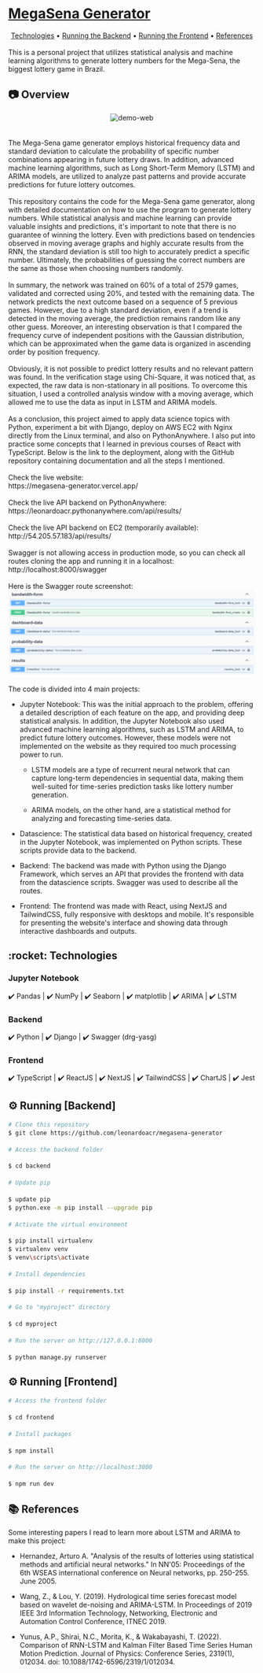 # <a href="https://weg-dashboards.vercel.app/">MegaSena Generator</a>

<div align="center">
 <a href="#technologies">Technologies</a> •
 <a href="#running_backend">Running the Backend</a> •
  <a href="#running_frontend">Running the Frontend</a> •
  <a href="#extra">References</a>
</div>
<br>
This is a personal project that utilizes statistical analysis and machine learning algorithms to generate lottery numbers for the Mega-Sena, the biggest lottery game in Brazil.

## :camera: Overview

<div align="center" >
  <img src="./github/app.gif" alt="demo-web">
</div>

<br>
<br>
The Mega-Sena game generator employs historical frequency data and standard deviation to calculate the probability of specific number combinations appearing in future lottery draws. In addition, advanced machine learning algorithms, such as Long Short-Term Memory (LSTM) and ARIMA models, are utilized to analyze past patterns and provide accurate predictions for future lottery outcomes.

<br>
<br>
This repository contains the code for the Mega-Sena game generator, along with detailed documentation on how to use the program to generate lottery numbers. While statistical analysis and machine learning can provide valuable insights and predictions, it's important to note that there is no guarantee of winning the lottery. Even with predictions based on tendencies observed in moving average graphs and highly accurate results from the RNN, the standard deviation is still too high to accurately predict a specific number. Ultimately, the probabilities of guessing the correct numbers are the same as those when choosing numbers randomly.
<br>
<br>
In summary, the network was trained on 60% of a total of 2579 games, validated and corrected using 20%, and tested with the remaining data. The network predicts the next outcome based on a sequence of 5 previous games. However, due to a high standard deviation, even if a trend is detected in the moving average, the prediction remains random like any other guess. Moreover, an interesting observation is that I compared the frequency curve of independent positions with the Gaussian distribution, which can be approximated when the game data is organized in ascending order by position frequency.
<br>
<br>
Obviously, it is not possible to predict lottery results and no relevant pattern was found. In the verification stage using Chi-Square, it was noticed that, as expected, the raw data is non-stationary in all positions. To overcome this situation, I used a controlled analysis window with a moving average, which allowed me to use the data as input in LSTM and ARIMA models.
<br>
<br>
As a conclusion, this project aimed to apply data science topics with Python, experiment a bit with Django, deploy on AWS EC2 with Nginx directly from the Linux terminal, and also on PythonAnywhere. I also put into practice some concepts that I learned in previous courses of React with TypeScript. Below is the link to the deployment, along with the GitHub repository containing documentation and all the steps I mentioned.
<br>
<br>
Check the live website: <br>
https://megasena-generator.vercel.app/
<br>
<br>
Check the live API backend on PythonAnywhere:<br>
https://leonardoacr.pythonanywhere.com/api/results/

<br>
<br>
Check the live API backend on EC2 (temporarily available):<br>
http://54.205.57.183/api/results/

<br>
<br>
Swagger is not allowing access in production mode, so you can check all routes cloning the app and running it in a localhost:<br>
http://localhost:8000/swagger

<br>
<br>
Here is the Swagger route screenshot:<br>
 <img src="./github/swagger_routes.png" alt="swagger-routes">

<br>
<br>
The code is divided into 4 main projects:

- Jupyter Notebook: This was the initial approach to the problem, offering a detailed description of each feature on the app, and providing deep statistical analysis. In addition, the Jupyter Notebook also used advanced machine learning algorithms, such as LSTM and ARIMA, to predict future lottery outcomes. However, these models were not implemented on the website as they required too much processing power to run.

  - LSTM models are a type of recurrent neural network that can capture long-term dependencies in sequential data, making them well-suited for time-series prediction tasks like lottery number generation.

  - ARIMA models, on the other hand, are a statistical method for analyzing and forecasting time-series data.

- Datascience: The statistical data based on historical frequency, created in the Jupyter Notebook, was implemented on Python scripts. These scripts provide data to the backend.

- Backend: The backend was made with Python using the Django Framework, which serves an API that provides the frontend with data from the datascience scripts. Swagger was used to describe all the routes.

- Frontend: The frontend was made with React, using NextJS and TailwindCSS, fully responsive with desktops and mobile. It's responsible for presenting the website's interface and showing data through interactive dashboards and outputs.

<div id="technologies">
  <h2>:rocket: Technologies</h2>
</div>

### Jupyter Notebook

✔️ Pandas | ✔️ NumPy | ✔️ Seaborn | ✔️ matplotlib | ✔️ ARIMA | ✔️ LSTM

### Backend

✔️ Python | ✔️ Django | ✔️ Swagger (drg-yasg)

### Frontend

✔️ TypeScript | ✔️ ReactJS | ✔️ NextJS | ✔️ TailwindCSS | ✔️ ChartJS | ✔️ Jest

<div id="running_backend">
  <h2>⚙ Running [Backend]</h2>
</div>

```bash
# Clone this repository
$ git clone https://github.com/leonardoacr/megasena-generator

# Access the backend folder

$ cd backend

# Update pip

$ update pip
$ python.exe -m pip install --upgrade pip

# Activate the virtual environment

$ pip install virtualenv
$ virtualenv venv
$ venv\scripts\activate

# Install dependencies

$ pip install -r requirements.txt

# Go to "myproject" directory

$ cd myproject

# Run the server on http://127.0.0.1:8000

$ python manage.py runserver
```

<div id="running_frontend">
  <h2>⚙ Running [Frontend]</h2>
</div>

```bash
# Access the frontend folder

$ cd frontend

# Install packages

$ npm install

# Run the server on http://localhost:3000

$ npm run dev
```

<div id="extra">
  <h2>📚 References</h2>
</div>

Some interesting papers I read to learn more about LSTM and ARIMA to make this project:

- Hernandez, Arturo A. "Analysis of the results of lotteries using statistical methods and artificial neural networks." In NN'05: Proceedings of the 6th WSEAS international conference on Neural networks, pp. 250-255. June 2005.

- Wang, Z., & Lou, Y. (2019). Hydrological time series forecast model based on wavelet de-noising and ARIMA-LSTM. In Proceedings of 2019 IEEE 3rd Information Technology, Networking, Electronic and Automation Control Conference, ITNEC 2019.

- Yunus, A.P., Shirai, N.C., Morita, K., & Wakabayashi, T. (2022). Comparison of RNN-LSTM and Kalman Filter Based Time Series Human Motion Prediction. Journal of Physics: Conference Series, 2319(1), 012034. doi: 10.1088/1742-6596/2319/1/012034.